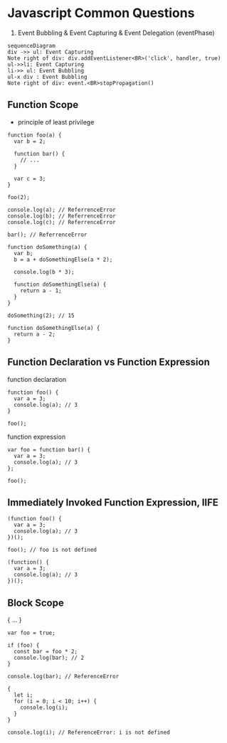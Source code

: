 # Javascript Common Questions
 
 1. Event Bubbling & Event Capturing & Event Delegation (eventPhase)
```mermaid
sequenceDiagram
div ->> ul: Event Capturing
Note right of div: div.addEventListener<BR>('click', handler, true)
ul->>li: Event Capturing
li->> ul: Event Bubbling
ul-x div : Event Bubbling
Note right of div: event.<BR>stopPropagation()
```
## Function Scope

 - principle of least privilege

```
function foo(a) {
  var b = 2;

  function bar() {
    // ...
  }

  var c = 3;
}

foo(2);

console.log(a); // ReferrenceError
console.log(b); // ReferrenceError
console.log(c); // ReferrenceError

bar(); // ReferrenceError
```
```
function doSomething(a) {
  var b;
  b = a + doSomethingElse(a * 2);

  console.log(b * 3);

  function doSomethingElse(a) {
    return a - 1;
  }
}

doSomething(2); // 15

function doSomethingElse(a) {
  return a - 2;
}
```
## Function Declaration vs Function Expression

function declaration

```
function foo() {
  var a = 3;
  console.log(a); // 3
}

foo();

```

function expression

```
var foo = function bar() {
  var a = 3;
  console.log(a); // 3
};

foo();

```
## Immediately Invoked Function Expression, IIFE
```
(function foo() {
  var a = 3;
  console.log(a); // 3
})();

foo(); // foo is not defined
```
```
(function() {
  var a = 3;
  console.log(a); // 3
})();
```
## Block Scope
{ ... }
```
var foo = true;

if (foo) {
  const bar = foo * 2;
  console.log(bar); // 2
}

console.log(bar); // ReferenceError
```
```
{
  let i;
  for (i = 0; i < 10; i++) {
    console.log(i);
  }
}

console.log(i); // ReferenceError: i is not defined
```
